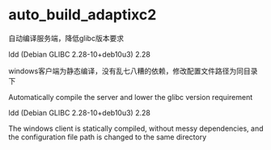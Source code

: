 # auto_build_adaptixc2

自动编译服务端，降低glibc版本要求

ldd (Debian GLIBC 2.28-10+deb10u3) 2.28

windows客户端为静态编译，没有乱七八糟的依赖，修改配置文件路径为同目录下




Automatically compile the server and lower the glibc version requirement

ldd (Debian GLIBC 2.28-10+deb10u3) 2.28

The windows client is statically compiled, without messy dependencies, and the configuration file path is changed to the same directory
